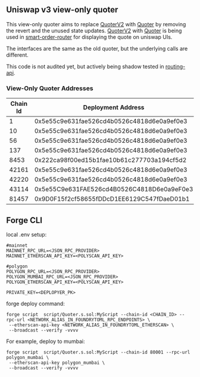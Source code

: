 ## Uniswap v3 view-only quoter

This view-only quoter aims to replace [QuoterV2](https://github.com/Uniswap/v3-periphery/blob/main/contracts/lens/QuoterV2.sol) with [Quoter](https://github.com/Uniswap/view-quoter-v3/blob/master/contracts/Quoter.sol) by removing the revert and the unused state updates. [QuoterV2](https://github.com/Uniswap/v3-periphery/blob/main/contracts/lens/QuoterV2.sol) with [Quoter](https://github.com/Uniswap/view-quoter-v3/blob/master/contracts/Quoter.sol) is being used in [smart-order-router](https://github.com/Uniswap/smart-order-router) for displaying the quote on uniswap UIs. 

The interfaces are the same as the old quoter, but the underlying calls are different.

This code is not audited yet, but actively being shadow tested in [routing-api](https://github.com/Uniswap/routing-api/).

### View-Only Quoter Addresses
| Chain Id | Deployment Address                         | V3 Factory                                 |
|----------|--------------------------------------------|--------------------------------------------|
| 1        | 0x5e55c9e631fae526cd4b0526c4818d6e0a9ef0e3 | 0x1F98431c8aD98523631AE4a59f267346ea31F984 |
| 10       | 0x5e55c9e631fae526cd4b0526c4818d6e0a9ef0e3 | 0x1F98431c8aD98523631AE4a59f267346ea31F984 |
| 56       | 0x5e55c9e631fae526cd4b0526c4818d6e0a9ef0e3 | 0xdB1d10011AD0Ff90774D0C6Bb92e5C5c8b4461F7 |
| 137      | 0x5e55c9e631fae526cd4b0526c4818d6e0a9ef0e3 | 0x1F98431c8aD98523631AE4a59f267346ea31F984 |
| 8453     | 0x222ca98f00ed15b1fae10b61c277703a194cf5d2 | 0x33128a8fC17869897dcE68Ed026d694621f6FDfD |
| 42161    | 0x5e55c9e631fae526cd4b0526c4818d6e0a9ef0e3 | 0x1F98431c8aD98523631AE4a59f267346ea31F984 |
| 42220    | 0x5e55c9e631fae526cd4b0526c4818d6e0a9ef0e3 | 0xAfE208a311B21f13EF87E33A90049fC17A7acDEc |
| 43114    | 0x5e55C9e631FAE526cd4B0526C4818D6e0a9eF0e3 | 0x1F98431c8aD98523631AE4a59f267346ea31F984 |
| 81457    | 0x9D0F15f2cf58655fDDcD1EE6129C547fDaeD01b1 | 0x792edAdE80af5fC680d96a2eD80A44247D2Cf6Fd |

## Forge CLI

local .env setup:

 ```
#mainnet
MAINNET_RPC_URL=<JSON_RPC_PROVIDER>
MAINNET_ETHERSCAN_API_KEY=<POLYSCAN_API_KEY>

#polygon
POLYGON_RPC_URL=<JSON_RPC_PROVIDER>
POLYGON_MUMBAI_RPC_URL=<JSON_RPC_PROVIDER>
POLYGON_ETHERSCAN_API_KEY=<POLYSCAN_API_KEY>

PRIVATE_KEY=<DEPLOPYER_PK>
```

forge deploy command:
```
forge script  script/Quoter.s.sol:MyScript --chain-id <CHAIN_ID> --rpc-url <NETWORK_ALIAS_IN_FOUNDRYTOML_RPC_ENDPOINTS> \
 --etherscan-api-key <NETWORK_ALIAS_IN_FOUNDRYTOML_ETHERSCAN> \
 --broadcast --verify -vvvv
 ```

For example, deploy to mumbai:
```
forge script  script/Quoter.s.sol:MyScript --chain-id 80001 --rpc-url polygon_mumbai \
 --etherscan-api-key polygon_mumbai \
 --broadcast --verify -vvvv
 ```
